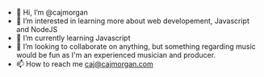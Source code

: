 - 👋 Hi, I’m @cajmorgan
- 👀 I’m interested in learning more about web developement, Javascript and NodeJS 
- 🌱 I’m currently learning Javascript
- 💞️ I’m looking to collaborate on anything, but something regarding music would be fun as I'm an experienced musician and producer. 
- 📫 How to reach me caj@cajmorgan.com

<!---
cajmorgan/cajmorgan is a ✨ special ✨ repository because its `README.md` (this file) appears on your GitHub profile.
You can click the Preview link to take a look at your changes.
--->
